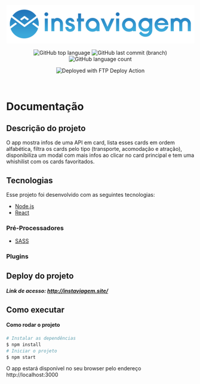<p align="center">
  <img src=".github/logo-instaviagem.png" alt="Instaviagem" />
</p>

<p align="center">
  <img alt="GitHub top language" src="https://img.shields.io/github/languages/top/gustavomt3/instaviagem">
  <img alt="GitHub last commit (branch)" src="https://img.shields.io/github/last-commit/gustavomt3/instaviagem/master">
  <img alt="GitHub language count" src="https://img.shields.io/github/languages/count/gustavomt3/instaviagem">
</p>
<p align="center">
  <img alt="Deployed with FTP Deploy Action" src="https://img.shields.io/badge/Deployed With-FTP DEPLOY ACTION-%3CCOLOR%3E?style=for-the-badge&color=2b9348">
</p>
<br>

# Documentação

## Descrição do projeto

O app mostra infos de uma API em card, lista esses cards em ordem alfabética, filtra os cards pelo tipo (transporte, acomodação e atração), disponibiliza um modal com mais infos ao clicar no card principal e tem uma whishilist com os cards favoritados.

## Tecnologias

Esse projeto foi desenvolvido com as seguintes tecnologias:

- [Node.js](https://nodejs.org/en/)
- [React](https://reactjs.org)

### Pré-Processadores

- [SASS](https://sass-lang.com/)

### Plugins

## Deploy do projeto

##### Link de acesso: http://instaviagem.site/

## Como executar

#### Como rodar o projeto

```bash
# Instalar as dependências
$ npm install
# Iniciar o projeto
$ npm start
```

O app estará disponível no seu browser pelo endereço http://localhost:3000
